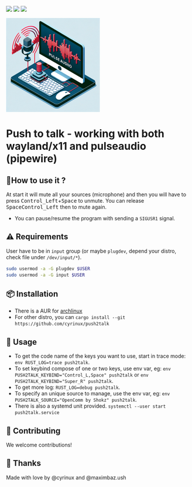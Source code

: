 ![](https://img.shields.io/github/issues-raw/cyrinux/push2talk)
![](https://img.shields.io/github/stars/cyrinux/push2talk)
![](https://img.shields.io/aur/version/push2talk-git)

![a push to talk logo created by dall-e](./pictures/logo-small.png)

# Push to talk - working with both wayland/x11 and pulseaudio (pipewire)

## 🥅How to use it ?

At start it will mute all your sources (microphone) and then you will have to press <kbd>Control_Left</kbd>+<kbd>Space</kbd> to unmute.
You can release <kbd>Space</kbd><kbd>Control_Left</kbd> then to mute again.

- You can pause/resume the program with sending a `SIGUSR1` signal.

## ⚠️ Requirements

User have to be in `input` group (or maybe `plugdev`, depend your distro, check file under `/dev/input/*`).

```bash
sudo usermod -a -G plugdev $USER
sudo usermod -a -G input $USER
```

## 📦 Installation

- There is a AUR for [archlinux](https://aur.archlinux.org/packages/push2talk-git)
- For other distro, you can `cargo install --git https://github.com/cyrinux/push2talk`

## 🎤 Usage

- To get the code name of the keys you want to use, start in trace mode: `env RUST_LOG=trace push2talk`.
- To set keybind compose of one or two keys, use env var, eg: `env PUSH2TALK_KEYBIND="Control_L,Space" push2talk` or `env PUSH2TALK_KEYBIND="Super_R" push2talk`.
- To get more log: `RUST_LOG=debug push2talk`.
- To specify an unique source to manage, use the env var, eg: `env PUSH2TALK_SOURCE="OpenComm by Shokz" push2talk`.
- There is also a systemd unit provided. `systemctl --user start push2talk.service`

## 👥 Contributing

We welcome contributions!

## 💑 Thanks

Made with love by @cyrinux and @maximbaz.ush

